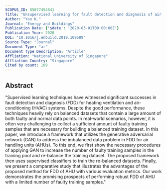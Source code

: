 ```yaml
---
SCOPUS_ID: 85077454841
Title: "Unsupervised learning for fault detection and diagnosis of air handling units"
Author: "Yan K."
Journal: "Energy and Buildings"
Publication Date: {'$date': '2020-03-01T00:00:00Z'}
Publication Year: 2020
DOI: "10.1016/j.enbuild.2019.109689"
Source Type: "Journal"
Document Type: "ar"
Document Type Description: "Article"
Affliation: "National University of Singapore"
Affliation Country: "Singapore"
Cited by count: 109
---
```


## Abstract
"Supervised learning techniques have witnessed significant successes in fault detection and diagnosis (FDD) for heating ventilation and air-conditioning (HVAC) systems. Despite the good performance, these techniques heavily rely on balanced datasets that contain a large amount of both faulty and normal data points. In real-world scenarios, however, it is often very challenging to collect a sufficient amount of faulty training samples that are necessary for building a balanced training dataset. In this paper, we introduce a framework that utilizes the generative adversarial network (GAN) to address the imbalanced data problem in FDD for air handling units (AHUs). To this end, we first show the necessary procedures of applying GAN to increase the number of faulty training samples in the training pool and re-balance the training dataset. The proposed framework then uses supervised classifiers to train the re-balanced datasets. Finally, we present a comparative study that illustrates the advantages of the proposed method for FDD of AHU with various evaluation metrics. Our work demonstrates the promising prospects of performing robust FDD of AHU with a limited number of faulty training samples."
